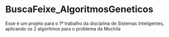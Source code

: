 # BuscaFeixe_AlgoritmosGeneticos
Esse é um projeto para o 1º trabalho da disciplina de Sistemas Inteligentes, aplicando os 2 algoritmos para o problema da Mochila
